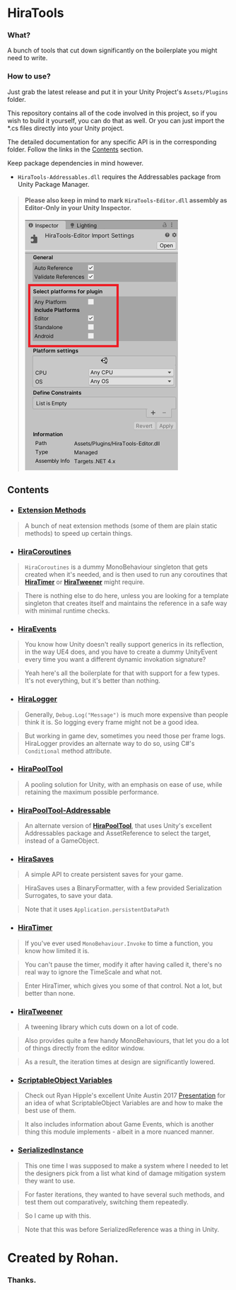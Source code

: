 # HiraTools

### What?

 A bunch of tools that cut down significantly on the boilerplate you might need to write.
 
### How to use?

 Just grab the latest release and put it in your Unity Project's `Assets/Plugins` folder.
 
 This repository contains all of the code involved in this project, so if you wish to build it yourself, you can do that as well. Or you can just import the *.cs files directly into your Unity project.
 
 The detailed documentation for any specific API is in the corresponding folder. Follow the links in the [Contents](#contents) section. 
 
 Keep package dependencies in mind however.
 
 - `HiraTools-Addressables.dll` requires the Addressables package from Unity Package Manager.
 
> #### Please also keep in mind to mark ``HiraTools-Editor.dll`` assembly as Editor-Only in your Unity Inspector.
> ![IMAGEPLACEHOLDER - EDITORONLY](.images/editoronly.png)
 
## Contents
 
 - ### **[Extension Methods](HiraTools/Extension%20Methods)**
 > A bunch of neat extension methods (some of them are plain static methods) to speed up certain things.

 - ### **[HiraCoroutines](HiraTools/HiraCoroutines)**
 > ``HiraCoroutines`` is a dummy MonoBehaviour singleton that gets created when it's needed, and is then used to run any coroutines that [**HiraTimer**](../HiraTimer) or [**HiraTweener**](../HiraTweener) might require.
 
 > There is nothing else to do here, unless you are looking for a template singleton that creates itself and maintains the reference in a safe way with minimal runtime checks.

 - ### **[HiraEvents](HiraTools/HiraEvents)**
 > You know how Unity doesn't really support generics in its reflection, in the way UE4 does, and you have to create a dummy UnityEvent every time you want a different dynamic invokation signature?
 
 > Yeah here's all the boilerplate for that with support for a few types. It's not everything, but it's better than nothing.

 - ### **[HiraLogger](HiraTools/HiraLogger)**
 > Generally, ``Debug.Log("Message")`` is much more expensive than people think it is. So logging every frame might not be a good idea.
   
 > But working in game dev, sometimes you need those per frame logs. HiraLogger provides an alternate way to do so, using C#'s ``Conditional`` method attribute.

 - ### **[HiraPoolTool](HiraTools/HiraPoolTool)**
 > A pooling solution for Unity, with an emphasis on ease of use, while retaining the maximum possible performance.

 - ### **[HiraPoolTool-Addressable](HiraTools-Addressables/HiraPoolTool)**
 > An alternate version of [**HiraPoolTool**](../../HiraTools/HiraPoolTool), that uses Unity's excellent Addressables package and AssetReference to select the target, instead of a GameObject.

 - ### **[HiraSaves](HiraTools/HiraSaves)**
 > A simple API to create persistent saves for your game.
   
 > HiraSaves uses a BinaryFormatter, with a few provided Serialization Surrogates, to save your data.
 
 > Note that it uses ``Application.persistentDataPath``

 - ### **[HiraTimer](HiraTools/HiraTimer)**
 > If you've ever used ``MonoBehaviour.Invoke`` to time a function, you know how limited it is.
   
 > You can't pause the timer, modify it after having called it, there's no real way to ignore the TimeScale and what not.
   
 > Enter HiraTimer, which gives you some of that control. Not a lot, but better than none.

 - ### **[HiraTweener](HiraTools/HiraTweener)**
 > A tweening library which cuts down on a lot of code.
   
 > Also provides quite a few handy MonoBehaviours, that let you do a lot of things directly from the editor window.
   
 > As a result, the iteration times at design are significantly lowered.

 - ### **[ScriptableObject Variables](HiraTools/ScriptableObject%20Variables)**
 > Check out Ryan Hipple's excellent Unite Austin 2017 [Presentation](https://youtu.be/raQ3iHhE_Kk?t=1057) for an idea of what ScriptableObject Variables are and how to make the best use of them.
   
 > It also includes information about Game Events, which is another thing this module implements - albeit in a more nuanced manner.

 - ### **[SerializedInstance](HiraTools/SerializedInstance)**
 > This one time I was supposed to make a system where I needed to let the designers pick from a list what kind of damage mitigation system they want to use.
   
 > For faster iterations, they wanted to have several such methods, and test them out comparatively, switching them repeatedly.
  
 > So I came up with this.
  
 > Note that this was before SerializedReference was a thing in Unity.


# Created by Rohan.
### Thanks.